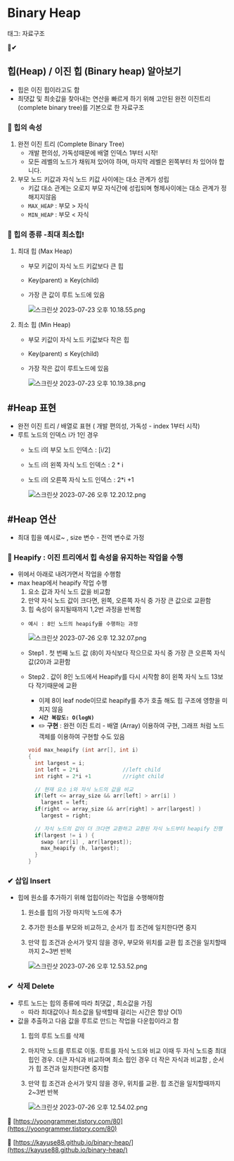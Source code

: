 # Binary Heap

태그: 자료구조

**📌✔**

## 힙(Heap) / 이진 힙 (Binary heap) 알아보기

- 힙은 이진 힙이라고도 함
- 최댓값 및 최솟값을 찾아내는 연산을 빠르게 하기 위해 고안된 완전 이진트리 (complete binary tree)를 기본으로 한 자료구조

### **📌 힙의 속성**

1. 완전 이진 트리 (Complete Binary Tree)
    - 개발 편의성, 가독성때문에 배열 인덱스 1부터 시작!
    - 모든 레벨의 노드가 채워져 있어야 하며, 마지막 레벨은 왼쪽부터 차 있어야 합니다.
2. 부모 노드 키값과 자식 노드 키값 사이에는 대소 관계가 성립 
    - 키값 대소 관계는 오로지 부모 자식간에 성립되며 형제사이에는 대소 관계가 정해지지않음
    - `MAX_HEAP` : 부모 > 자식
    - `MIN_HEAP` : 부모 < 자식

### **📌 힙의 종류 -최대 최소힙!**

1. 최대 힙 (Max Heap)
    - 부모 키값이 자식 노드 키값보다 큰 힙
    - Key(parent) ≥ Key(child)
    - 가장 큰 값이 루트 노드에 있음
        
        ![스크린샷 2023-07-23 오후 10.18.55.png](Binary%20Heap%208339a9ab2200490cab6183f9901b9cc8/%25E1%2584%2589%25E1%2585%25B3%25E1%2584%258F%25E1%2585%25B3%25E1%2584%2585%25E1%2585%25B5%25E1%2586%25AB%25E1%2584%2589%25E1%2585%25A3%25E1%2586%25BA_2023-07-23_%25E1%2584%258B%25E1%2585%25A9%25E1%2584%2592%25E1%2585%25AE_10.18.55.png)
        
2. 최소 힙 (Min Heap)
    - 부모 키값이 자식 노드 키값보다 작은 힙
    - Key(parent) ≤ Key(child)
    - 가장 작은 값이 루트노드에 있음
        
        ![스크린샷 2023-07-23 오후 10.19.38.png](Binary%20Heap%208339a9ab2200490cab6183f9901b9cc8/%25E1%2584%2589%25E1%2585%25B3%25E1%2584%258F%25E1%2585%25B3%25E1%2584%2585%25E1%2585%25B5%25E1%2586%25AB%25E1%2584%2589%25E1%2585%25A3%25E1%2586%25BA_2023-07-23_%25E1%2584%258B%25E1%2585%25A9%25E1%2584%2592%25E1%2585%25AE_10.19.38.png)
        

## #Heap 표현

- 완전 이진 트리 / 배열로 표현 ( 개발 편의성, 가독성 - index 1부터 시작)
- 루트 노드의 인덱스 i가 1인 경우
    - 노드 i의 부모 노드 인덱스 : [i/2]
    - 노드 i의 왼쪽 자식 노드 인덱스 : 2 * i
    - 노드 i의 오른쪽 자식 노드 인덱스 : 2*i +1
        
        ![스크린샷 2023-07-26 오후 12.20.12.png](Binary%20Heap%208339a9ab2200490cab6183f9901b9cc8/%25E1%2584%2589%25E1%2585%25B3%25E1%2584%258F%25E1%2585%25B3%25E1%2584%2585%25E1%2585%25B5%25E1%2586%25AB%25E1%2584%2589%25E1%2585%25A3%25E1%2586%25BA_2023-07-26_%25E1%2584%258B%25E1%2585%25A9%25E1%2584%2592%25E1%2585%25AE_12.20.12.png)
        

## #Heap 연산

- 최대 힙을 예시로~ , size 변수 - 전역 변수로 가정

### **📌 Heapify : 이진 트리에서 힙 속성을 유지하는 작업을 수행**

- 위에서 아래로 내려가면서 작업을 수행함
- max heap에서 heapify 작업 수행
    1. 요소 값과 자식 노드 값을 비교함
    2. 만약 자식 노드 값이 크다면, 왼쪽, 오른쪽 자식 중 가장 큰 값으로 교환함
    3. 힙 속성이 유지될때까지 1,2번 과정을 반복함
    - `예시 : 8인 노드의 heapify를 수행하는 과정`
        
        ![스크린샷 2023-07-26 오후 12.32.07.png](Binary%20Heap%208339a9ab2200490cab6183f9901b9cc8/%25E1%2584%2589%25E1%2585%25B3%25E1%2584%258F%25E1%2585%25B3%25E1%2584%2585%25E1%2585%25B5%25E1%2586%25AB%25E1%2584%2589%25E1%2585%25A3%25E1%2586%25BA_2023-07-26_%25E1%2584%258B%25E1%2585%25A9%25E1%2584%2592%25E1%2585%25AE_12.32.07.png)
        
    - Step1 . 첫 번째 노드 값 (8)이 자식보다 작으므로 자식 중 가장 큰 오른쪽 자식 값(20)과 교환함
    - Step2 . 값이 8인 노드에서 Heapify를 다시 시작함 8이 왼쪽 자식 노드 13보다 작기때문에 교환
        - 이제 8이 leaf node이므로 heapify를 추가 호출 해도 힙 구조에 영향을 미치지 않음
        - **`시간 복잡도: O(logN)`**
        - ✏️ **구현** : 완전 이진 트리 - 배열 (Array) 이용하여 구현, 그래프 처럼 노드 객체를 이용하여 구현할 수도 있음
        
        ```cpp
        void max_heapify (int arr[], int i)
        {
          int largest = i;  
          int left = 2*i              //left child
          int right = 2*i +1          //right child
          
          // 현재 요소 i와 자식 노드의 값을 비교
          if(left <= array_size && arr[left] > arr[i] )
            largest = left;  
          if(right <= array_size && arr[right] > arr[largest] )
            largest = right;
          
          // 자식 노드의 값이 더 크다면 교환하고 교환된 자식 노드부터 heapify 진행
          if(largest != i ) {
            swap (arr[i] , arr[largest]);
            max_heapify (h, largest);
          } 
        }
        ```
        

### **✔ 삽입 Insert**

- 힙에 원소를 추가하기 위해 업힙이라는 작업을 수행해야함
    1. 원소를 힙의 가장 마지막 노드에 추가
    2. 추가한 원소를 부모와 비교하고, 순서가 힙 조건에 일치한다면 중지
    3. 만약 힙 조건과 순서가 맞지 않을 경우, 부모와 위치를 교환 힙 조건을 일치할때까지 2~3번 반복
        
        ![스크린샷 2023-07-26 오후 12.53.52.png](Binary%20Heap%208339a9ab2200490cab6183f9901b9cc8/%25E1%2584%2589%25E1%2585%25B3%25E1%2584%258F%25E1%2585%25B3%25E1%2584%2585%25E1%2585%25B5%25E1%2586%25AB%25E1%2584%2589%25E1%2585%25A3%25E1%2586%25BA_2023-07-26_%25E1%2584%258B%25E1%2585%25A9%25E1%2584%2592%25E1%2585%25AE_12.53.52.png)
        

### **✔  삭제 Delete**

- 루트 노드는 힙의 종류에 따라 최댓값 , 최소값을 가짐
    - 따라 최대값이나 최소값을 탐색할때 걸리는 시간은 항상 O(1)
- 값을 추출하고 다음 값을 루트로 만드는 작업을 다운힙이라고 함
    1. 힙의 루트 노드를 삭제
    2. 마지막 노드를 루트로 이동. 루트를 자식 노드와 비교 이때 두 자식 노드중 최대 힙인 경우. 더큰 자식과 비교하며 최소 힙인 경우 더 작은 자식과 비교함 , 순서가 힙 조건과 일치한다면 중지함
    3. 만약 힙 조건과 순서가 맞지 않을 경우, 위치를 교환. 힙 조건을 일치할때까지 2~3번 반복
        
        ![스크린샷 2023-07-26 오후 12.54.02.png](Binary%20Heap%208339a9ab2200490cab6183f9901b9cc8/%25E1%2584%2589%25E1%2585%25B3%25E1%2584%258F%25E1%2585%25B3%25E1%2584%2585%25E1%2585%25B5%25E1%2586%25AB%25E1%2584%2589%25E1%2585%25A3%25E1%2586%25BA_2023-07-26_%25E1%2584%258B%25E1%2585%25A9%25E1%2584%2592%25E1%2585%25AE_12.54.02.png)
        

🔗 [https://yoongrammer.tistory.com/80](https://yoongrammer.tistory.com/80)

🔗 [https://kayuse88.github.io/binary-heap/](https://kayuse88.github.io/binary-heap/)